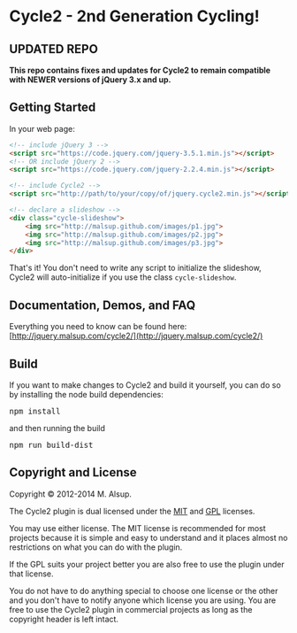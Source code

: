# Cycle2 - 2nd Generation Cycling!

## UPDATED REPO
**This repo contains fixes and updates for Cycle2 to remain compatible with NEWER versions of jQuery 3.x and up.**  

## Getting Started
In your web page:

```html
<!-- include jQuery 3 -->
<script src="https://code.jquery.com/jquery-3.5.1.min.js"></script>
<!-- OR include jQuery 2 -->
<script src="https://code.jquery.com/jquery-2.2.4.min.js"></script>

<!-- include Cycle2 -->
<script src="http://path/to/your/copy/of/jquery.cycle2.min.js"></script>
```

```html
<!-- declare a slideshow -->
<div class="cycle-slideshow">
    <img src="http://malsup.github.com/images/p1.jpg">
    <img src="http://malsup.github.com/images/p2.jpg">
    <img src="http://malsup.github.com/images/p3.jpg">
</div>
```

That's it!  You don't need to write any script to initialize the slideshow, Cycle2 will auto-initialize if you use the class <code>cycle-slideshow</code>.

## Documentation, Demos, and FAQ
Everything you need to know can be found here: 
[http://jquery.malsup.com/cycle2/](http://jquery.malsup.com/cycle2/)

## Build
If you want to make changes to Cycle2 and build it yourself, you can do so by installing the node build dependencies:
<pre>npm install</pre>
and then running the build
<pre>npm run build-dist</pre>

## Copyright and License
Copyright &copy; 2012-2014 M. Alsup.

The Cycle2 plugin is dual licensed under the [MIT](http://malsup.github.com/mit-license.txt) and [GPL](http://malsup.github.com/gpl-license-v2.txt) licenses.

You may use either license.  The MIT license is recommended for most projects because it is simple and easy to understand and it places almost no restrictions on what you can do with the plugin.

If the GPL suits your project better you are also free to use the plugin under that license.

You do not have to do anything special to choose one license or the other and you don't have to notify anyone which license you are using. You are free to use the Cycle2 plugin in commercial projects as long as the copyright header is left intact.
